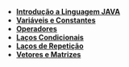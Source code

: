 - **[Introdução a Linguagem JAVA](https://github.com/rafaelq80/cookbook_java/blob/main/01.md)**
- **[Variáveis e Constantes](https://github.com/rafaelq80/cookbook_java/blob/main/03.md)**
- **[Operadores](https://github.com/rafaelq80/cookbook_java/blob/main/05.md)**
- **[Laços Condicionais](https://github.com/rafaelq80/cookbook_java/blob/main/06.md)**
- **[Laços de Repetição](https://github.com/rafaelq80/cookbook_java/blob/main/07.md)**
- **[Vetores e Matrizes](https://github.com/rafaelq80/cookbook_java/blob/main/08.md)**